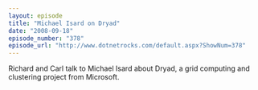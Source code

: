 ```yaml
---
layout: episode
title: "Michael Isard on Dryad"
date: "2008-09-18"
episode_number: "378"
episode_url: "http://www.dotnetrocks.com/default.aspx?ShowNum=378"
---
```


Richard and Carl talk to Michael Isard about Dryad, a grid computing and clustering project from Microsoft.
